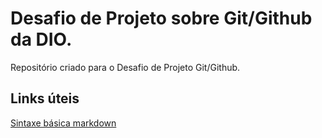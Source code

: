 # Desafio de Projeto sobre Git/Github da DIO.
Repositório criado para o Desafio de Projeto Git/Github.
## Links úteis 
[Sintaxe básica markdown](https://www.markdownguide.org/basic-syntax/)
